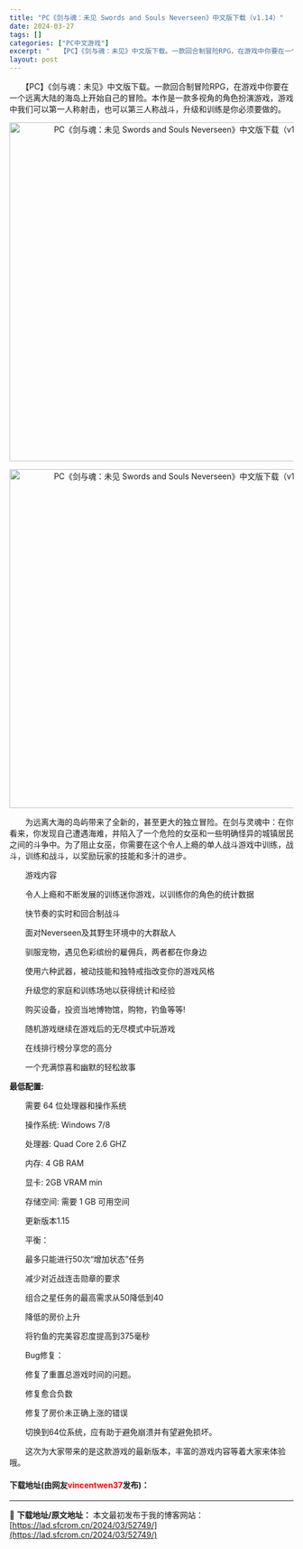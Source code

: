 ```yaml
---
title: "PC《剑与魂：未见 Swords and Souls Neverseen》中文版下载（v1.14）"
date: 2024-03-27
tags: []
categories: ["PC中文游戏"]
excerpt: "　　【PC】《剑与魂：未见》中文版下载。一款回合制冒险RPG，在游戏中你要在一个远离大陆的海岛上开始自己的冒险。本作是一款多视角的角色扮演游戏，游戏中我们可以第一人称射击，也可以第三人称战斗，升级和训练是你必须要做的。 　　为远离大海的岛屿带来了全新的，甚至更大的独立冒险。在剑与灵魂中：在你看来，你&hellip;"
layout: post
---
```


 <p>　　【PC】《剑与魂：未见》中文版下载。一款回合制冒险RPG，在游戏中你要在一个远离大陆的海岛上开始自己的冒险。本作是一款多视角的角色扮演游戏，游戏中我们可以第一人称射击，也可以第三人称战斗，升级和训练是你必须要做的。</p> <p align="center"><img align="" border="0" src="https://lad.sfcrom.cn/wp-content/uploads/2024/03/20240327_66039d38e679a.webp" width="600" alt="PC《剑与魂：未见 Swords and Souls Neverseen》中文版下载（v1.14）" /></p> <p align="center"><img align="" border="0" src="https://lad.sfcrom.cn/wp-content/uploads/2024/03/20240327_66039d3957e38.webp" width="600" alt="PC《剑与魂：未见 Swords and Souls Neverseen》中文版下载（v1.14）" /></p> <p>　　为远离大海的岛屿带来了全新的，甚至更大的独立冒险。在剑与灵魂中：在你看来，你发现自己遭遇海难，并陷入了一个危险的女巫和一些明确怪异的城镇居民之间的斗争中。为了阻止女巫，你需要在这个令人上瘾的单人战斗游戏中训练，战斗，训练和战斗，以奖励玩家的技能和多汁的进步。</p> <p>　　游戏内容</p> <p>　　令人上瘾和不断发展的训练迷你游戏，以训练你的角色的统计数据</p> <p>　　快节奏的实时和回合制战斗</p> <p>　　面对Neverseen及其野生环境中的大群敌人</p> <p>　　驯服宠物，遇见色彩缤纷的雇佣兵，两者都在你身边</p> <p>　　使用六种武器，被动技能和独特戒指改变你的游戏风格</p> <p>　　升级您的家庭和训练场地以获得统计和经验</p> <p>　　购买设备，投资当地博物馆，购物，钓鱼等等!</p> <p>　　随机游戏继续在游戏后的无尽模式中玩游戏</p> <p>　　在线排行榜分享您的高分</p> <p>　　一个充满惊喜和幽默的轻松故事</p> <p><strong>最低配置:</strong></p> <p>　　需要 64 位处理器和操作系统</p> <p>　　操作系统: Windows 7/8</p> <p>　　处理器: Quad Core 2.6 GHZ</p> <p>　　内存: 4 GB RAM</p> <p>　　显卡: 2GB VRAM min</p> <p>　　存储空间: 需要 1 GB 可用空间</p> <p>　　更新版本1.15</p> <p>　　平衡：</p> <p>　　最多只能进行50次&ldquo;增加状态&rdquo;任务</p> <p>　　减少对近战连击勋章的要求</p> <p>　　组合之星任务的最高需求从50降低到40</p> <p>　　降低的房价上升</p> <p>　　将钓鱼的完美容忍度提高到375毫秒</p> <p>　　Bug修复：</p> <p>　　修复了重置总游戏时间的问题。</p> <p>　　修复愈合负数</p> <p>　　修复了房价未正确上涨的错误</p> <p>　　切换到64位系统，应有助于避免崩溃并有望避免损坏。</p> <p>　　这次为大家带来的是这款游戏的最新版本，丰富的游戏内容等着大家来体验哦。</p> <p><h4>下载地址(由网友<font color="red">vincentwen37</font>发布)：</h4></p> 

---
📖 **下载地址/原文地址：** 本文最初发布于我的博客网站：[https://lad.sfcrom.cn/2024/03/52749/](https://lad.sfcrom.cn/2024/03/52749/)
